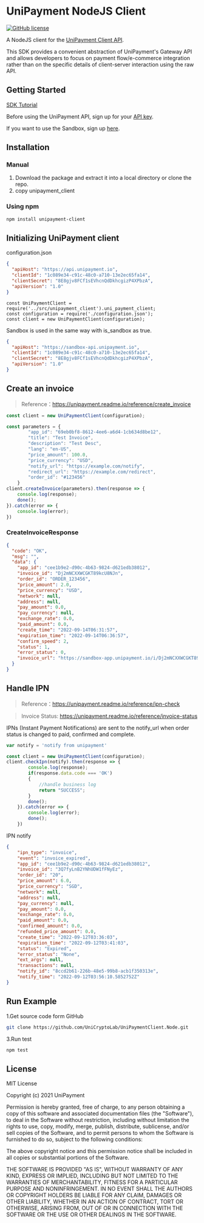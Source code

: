 # UniPayment NodeJS Client
[![GitHub license](https://img.shields.io/badge/license-MIT-blue.svg?style=flat-square)](https://github.com/UniCryptoLab/UniPaymentClient.Python/blob/main/UniPaymentClient/LICENSE.txt)

A NodeJS client for the [UniPayment Client API](https://unipayment.readme.io/reference/overview).  

This SDK provides a convenient abstraction of UniPayment's Gateway API and allows developers to focus on payment flow/e-commerce integration rather than on the specific details of client-server interaction using the raw API.


## Getting Started

[SDK Tutorial](https://unipayment.io/en/docs/sdk/tutorial/)

Before using the UniPayment API, sign up for your [API key](https://console.unipayment.io/).

If you want to use the Sandbox, sign up [here](https://sandbox-console.unipayment.io/).

## Installation

### Manual
1. Download the package and extract it into a local directory or clone the repo.
2. copy unipayment_client

### Using npm
```bash
npm install unipayment-client
```


## Initializing UniPayment client

configuration.json
```json
{
  "apiHost": "https://api.unipayment.io",
  "clientId": "1c089e34-c91c-48c0-a710-13e2ec65fa14",
  "clientSecret": "8E8gjv8FCf1sEVhcnQdDkhcgizP4XPbzA",
  "apiVersion": "1.0"
}
```

```nodejs
const UniPaymentClient = require('../src/unipayment_client').uni_payment_client;
const configuration = require('./configuration.json');
const client = new UniPaymentClient(configuration);

```

Sandbox is used in the same way with is_sandbox as true.

```json
{
  "apiHost": "https://sandbox-api.unipayment.io",
  "clientId": "1c089e34-c91c-48c0-a710-13e2ec65fa14",
  "clientSecret": "8E8gjv8FCf1sEVhcnQdDkhcgizP4XPbzA",
  "apiVersion": "1.0"
}
```

## Create an invoice
> Reference：https://unipayment.readme.io/reference/create_invoice

```javascript
const client = new UniPaymentClient(configuration);

const parameters = {
        "app_id": "69eb0bf8-8612-4ee6-a6d4-1cb634d8be12",
        "title": "Test Invoice",
        "description": "Test Desc",
        "lang": "en-US",
        "price_amount": 100.0,
        "price_currency": "USD",
        "notify_url": "https://example.com/notify",
        "redirect_url": "https://example.com/redirect",
        "order_id": "#123456"
    }
client.createInvoice(parameters).then(response => {
    console.log(response);
    done();
}).catch(error => {
    console.log(error);
})
```
### CreateInvoiceResponse

```json
{
  "code": "OK",
  "msg": "",
  "data": {
    "app_id": "cee1b9e2-d90c-4b63-9824-d621edb38012",
    "invoice_id": "Dj2mNCXXWCGKT89kcU8NJn",
    "order_id": "ORDER_123456",
    "price_amount": 2.0,
    "price_currency": "USD",
    "network": null,
    "address": null,
    "pay_amount": 0.0,
    "pay_currency": null,
    "exchange_rate": 0.0,
    "paid_amount": 0.0,
    "create_time": "2022-09-14T06:31:57",
    "expiration_time": "2022-09-14T06:36:57",
    "confirm_speed": 2,
    "status": 1,
    "error_status": 0,
    "invoice_url": "https://sandbox-app.unipayment.io/i/Dj2mNCXXWCGKT89kcU8NJn"
  }
}


```

## Handle IPN
> Reference：https://unipayment.readme.io/reference/ipn-check

> Invoice Status: https://unipayment.readme.io/reference/invoice-status

IPNs (Instant Payment Notifications) are sent to the notify_url when order status is changed to paid, confirmed and complete. 

```javascript
var notify = 'notify from unipayment'

const client = new UniPaymentClient(configuration);
client.checkIpn(notify).then(response => {
        console.log(response);
        if(response.data.code === 'OK')
        {
            //handle business log
            return "SUCCESS";
        }
        done();
    }).catch(error => {
        console.log(error);
        done();
    })

```

IPN notify
``` json
{
	"ipn_type": "invoice",
	"event": "invoice_expired",
	"app_id": "cee1b9e2-d90c-4b63-9824-d621edb38012",
	"invoice_id": "3Q7fyLnB2YNhUDW1fFNyEz",
	"order_id": "20",
	"price_amount": 6.0,
	"price_currency": "SGD",
	"network": null,
	"address": null,
	"pay_currency": null,
	"pay_amount": 0.0,
	"exchange_rate": 0.0,
	"paid_amount": 0.0,
	"confirmed_amount": 0.0,
	"refunded_price_amount": 0.0,
	"create_time": "2022-09-12T03:36:03",
	"expiration_time": "2022-09-12T03:41:03",
	"status": "Expired",
	"error_status": "None",
	"ext_args": null,
	"transactions": null,
	"notify_id": "8ccd2b61-226b-48e5-99b8-acb1f350313e",
	"notify_time": "2022-09-12T03:56:10.5852752Z"
}
```

## Run Example

1.Get source code form GitHub 
``` bash
git clone https://github.com/UniCryptoLab/UniPaymentClient.Node.git
```

3.Run test
``` bash
npm test
```

## License

MIT License

Copyright (c) 2021 UniPayment

Permission is hereby granted, free of charge, to any person obtaining a copy
of this software and associated documentation files (the "Software"), to deal
in the Software without restriction, including without limitation the rights
to use, copy, modify, merge, publish, distribute, sublicense, and/or sell
copies of the Software, and to permit persons to whom the Software is
furnished to do so, subject to the following conditions:

The above copyright notice and this permission notice shall be included in all
copies or substantial portions of the Software.

THE SOFTWARE IS PROVIDED "AS IS", WITHOUT WARRANTY OF ANY KIND, EXPRESS OR
IMPLIED, INCLUDING BUT NOT LIMITED TO THE WARRANTIES OF MERCHANTABILITY,
FITNESS FOR A PARTICULAR PURPOSE AND NONINFRINGEMENT. IN NO EVENT SHALL THE
AUTHORS OR COPYRIGHT HOLDERS BE LIABLE FOR ANY CLAIM, DAMAGES OR OTHER
LIABILITY, WHETHER IN AN ACTION OF CONTRACT, TORT OR OTHERWISE, ARISING FROM,
OUT OF OR IN CONNECTION WITH THE SOFTWARE OR THE USE OR OTHER DEALINGS IN THE
SOFTWARE.